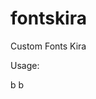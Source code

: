 # fontskira
Custom Fonts Kira


Usage:
<span class="fkira fkira-brisanet fkira-5x"></span>


<span class="fkira">b</span>
<span class="fkira fkira-2x">b</span>



